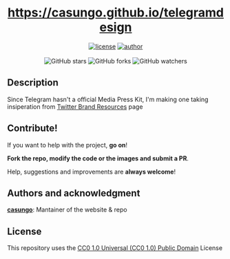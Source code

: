 <h1 align="center">
<a href="https://casungo.github.io/telegramdesign">https://casungo.github.io/telegramdesign</a>
</h1>

<p align="center">
<a href="https://creativecommons.org/publicdomain/zero/1.0/"><img alt="license" src="https://img.shields.io/github/license/casungo/telegramdesign"/></a>
<a href="https://casungo.github.io/telegramdesign"><img alt="author" src="https://img.shields.io/badge/author-casungo-red"/></a>
<br>
<br>
<img alt="GitHub stars" src="https://img.shields.io/github/stars/casungo/telegramdesign?style=social">
<img alt="GitHub forks" src="https://img.shields.io/github/forks/casungo/telegramdesign?style=social">
<img alt="GitHub watchers" src="https://img.shields.io/github/watchers/casungo/telegramdesign?style=social">
</p>

## Description
Since Telegram hasn't a official Media Press Kit, I'm making one taking insiperation from <a href="https://about.twitter.com/en_us/company/brand-resources.html">Twitter Brand Resources</a> page


## Contribute!
If you want to help with the project, **go on**!

**Fork the repo, modify the code or the images and submit a PR**.

Help, suggestions and improvements are **always welcome**!


## Authors and acknowledgment
**[casungo](https://casungo.github.io/casungo/)**: Mantainer of the website & repo


## License
This repository uses the [CC0 1.0 Universal (CC0 1.0) Public Domain](https://creativecommons.org/publicdomain/zero/1.0/) License
